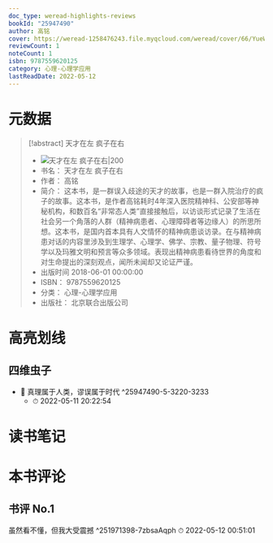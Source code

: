 ```yaml
---
doc_type: weread-highlights-reviews
bookId: "25947490"
author: 高铭
cover: https://weread-1258476243.file.myqcloud.com/weread/cover/66/YueWen_25947490/t7_YueWen_25947490.jpg
reviewCount: 1
noteCount: 1
isbn: 9787559620125
category: 心理-心理学应用
lastReadDate: 2022-05-12
---
```

# 元数据
> [!abstract] 天才在左 疯子在右
> - ![ 天才在左 疯子在右|200](https://weread-1258476243.file.myqcloud.com/weread/cover/66/YueWen_25947490/t7_YueWen_25947490.jpg)
> - 书名： 天才在左 疯子在右
> - 作者： 高铭
> - 简介： 这本书，是一群误入歧途的天才的故事，也是一群入院治疗的疯子的故事。这本书，是作者高铭耗时4年深入医院精神科、公安部等神秘机构，和数百名“非常态人类”直接接触后，以访谈形式记录了生活在社会另一个角落的人群（精神病患者、心理障碍者等边缘人）的所思所想。这本书，是国内首本具有人文情怀的精神病患谈访录。在与精神病患对话的内容里涉及到生理学、心理学、佛学、宗教、量子物理、符号学以及玛雅文明和预言等众多领域。表现出精神病患看待世界的角度和对生命提出的深刻观点，闻所未闻却又论证严谨。
> - 出版时间 2018-06-01 00:00:00
> - ISBN： 9787559620125
> - 分类： 心理-心理学应用
> - 出版社： 北京联合出版公司

# 高亮划线

## 四维虫子


- 📌 真理属于人类，谬误属于时代 ^25947490-5-3220-3233
    - ⏱ 2022-05-11 20:22:54 
# 读书笔记

# 本书评论

## 书评 No.1 
虽然看不懂，但我大受震撼  ^251971398-7zbsaAqph
⏱ 2022-05-12 00:51:01
